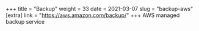 +++
title = "Backup"
weight = 33
date = 2021-03-07
slug = "backup-aws"
[extra]
link = "https://aws.amazon.com/backup/"
+++
AWS managed backup service


